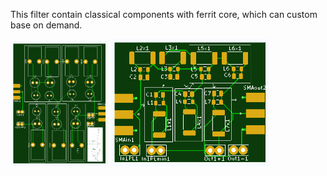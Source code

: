 This filter contain classical components with ferrit core, which can custom base on demand.

![filter](classic-filter.png "classic filter")
![filter](smd-2filter.png "smd filter")
